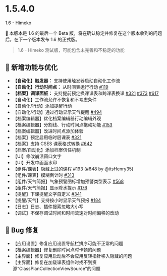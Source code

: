 
# 1.5.4.0

1.6 - Himeko

🎉 本版本是 1.6 的最后一个 Beta 版，将在确认稳定并修复在这个版本收到的问题后，在下一个版本发布 1.6 的正式版。

> 1.6 - Himeko 测试版，可能包含未完善和不稳定的功能

## 🚀 新增功能与优化

- **【自动化】触发器：** 支持使用触发器启动自动化工作流
- **【自动化】行动时间点：** 从时间表运行行动 [#119](https://github.com/ClassIsland/ClassIsland/issues/119)
- **【档案】调课面板：** 支持提前预定换课课表和跨课表换课 [#321](https://github.com/ClassIsland/ClassIsland/issues/321) [#373](https://github.com/ClassIsland/ClassIsland/issues/373) [#617](https://github.com/ClassIsland/ClassIsland/issues/617)
- 【自动化】工作流允许不恢复和不考虑条件
- 【自动化/行动】添加提醒行动
- 【自动化/行动】通过行动显示天气提醒 [#494](https://github.com/ClassIsland/ClassIsland/issues/494)
- 【档案编辑器】优化档案编辑器行动编辑外观
- 【档案编辑器】分割线、行动时间点拖动功能 [#153](https://github.com/ClassIsland/ClassIsland/issues/153)
- 【档案编辑器】改进时间点添加体验
- 【档案】预定启用临时层课表 [#321](https://github.com/ClassIsland/ClassIsland/issues/321)
- 【档案】支持 CSES 课表格式转换 [#642](https://github.com/ClassIsland/ClassIsland/issues/642)
- 【档案/自动化】添加档案信任机制
- 【UI】修改崩溃窗口文字
- 【UI】开发中画面水印
- 【组件/课表】隐藏上过的课程 [#193](https://github.com/ClassIsland/ClassIsland/issues/193) ([#648](https://github.com/ClassIsland/ClassIsland/issues/648) by @itsHenry35)
- 【组件/课表】模糊倒计时 [#313](https://github.com/ClassIsland/ClassIsland/issues/313)
- 【组件/天气简报】气象预警图标增加预警类型表示 [#568](https://github.com/ClassIsland/ClassIsland/issues/568)
- 【组件/天气简报】显示降水提示 [#176](https://github.com/ClassIsland/ClassIsland/issues/176)
- 【提醒】下课提醒文字自定义 [#341](https://github.com/ClassIsland/ClassIsland/issues/341)
- 【提醒/天气】支持按小时显示天气预报 [#184](https://github.com/ClassIsland/ClassIsland/issues/184)
- 【日志】日志、插件搜索忽略大小写
- 【调试】不保存调试时间和时间流速对时间偏移的改动

## 🐛 Bug 修复

- 【应用设置】修复应用设置导航栏排序可能不正常的问题
- 【档案编辑器】修复删除时间点时卡顿的问题
- 【主界面】修复应用启动后不会应用反转指针移入隐藏的问题
- 【主界面】修复在加载课表组件时找不到资源“ClassPlanCollectionViewSource”的问题
